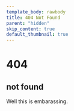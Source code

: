 ```yaml
---
template_body: rawbody
title: 404 Not Found
parent: "hidden"
skip_content: true
default_thumbnail: true
---
```

<div id='error'>
    <h1>404</h1>
    <h2>not found</h2>
    <p>Well this is embarassing.</p>
</div>
